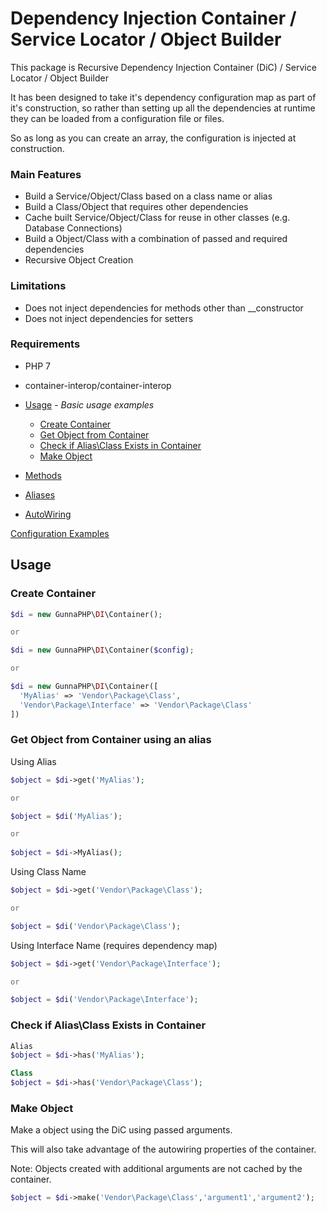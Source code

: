 # Dependency Injection Container / Service Locator / Object Builder

This package is Recursive Dependency Injection Container (DiC) / Service Locator / Object Builder

It has been designed to take it's dependency configuration map as part of it's construction,
so rather than setting up all the dependencies at runtime they can be loaded from a configuration file or files.

So as long as you can create an array, the configuration is injected at construction.

### Main Features 
* Build a Service/Object/Class based on a class name or alias
* Build a Class/Object that requires other dependencies
* Cache built Service/Object/Class for reuse in other classes (e.g. Database Connections)
* Build a Object/Class with a combination of passed and required dependencies
* Recursive Object Creation


### Limitations
* Does not inject dependencies for methods other than __constructor 
* Does not inject dependencies for setters

### Requirements
* PHP 7
* container-interop/container-interop




* [Usage](#usage) - _Basic usage examples_
  * [Create Container](#create-container)
  * [Get Object from Container](#get-object-from-container)
  * [Check if Alias\Class Exists in Container](#check-if-aliasclass-exists-in-container)
  * [Make Object](#make-object)
* [Methods](https://github.com/kodcube/dependency-injection-container/wiki/Container#methods)
* [Aliases](https://github.com/kodcube/dependency-injection-container/wiki/Aliases-&-Service-Locators)
* [AutoWiring](https://github.com/kodcube/dependency-injection-container/wiki/Autowiring)

[Configuration Examples](https://github.com/kodcube/dependency-injection-container/wiki/Configuration)

## Usage

### Create Container

``` PHP
$di = new GunnaPHP\DI\Container();

or

$di = new GunnaPHP\DI\Container($config);

or

$di = new GunnaPHP\DI\Container([
  'MyAlias' => 'Vendor\Package\Class',
  'Vendor\Package\Interface' => 'Vendor\Package\Class'
])

``` 

### Get Object from Container using an alias

Using Alias
``` PHP
$object = $di->get('MyAlias');

or 

$object = $di('MyAlias');

or
 
$object = $di->MyAlias(); 
```

Using Class Name 
``` PHP
$object = $di->get('Vendor\Package\Class');

or 

$object = $di('Vendor\Package\Class');
```

Using Interface Name (requires dependency map) 
``` PHP
$object = $di->get('Vendor\Package\Interface');

or 

$object = $di('Vendor\Package\Interface');
```

### Check if Alias\Class Exists in Container
``` PHP
Alias
$object = $di->has('MyAlias');

Class
$object = $di->has('Vendor\Package\Class');
```

### Make Object
Make a object using the DiC using passed arguments. 

This will also take advantage of the autowiring properties of the container.

Note: Objects created with additional arguments are not cached by the container.

``` PHP
$object = $di->make('Vendor\Package\Class','argument1','argument2');
```


